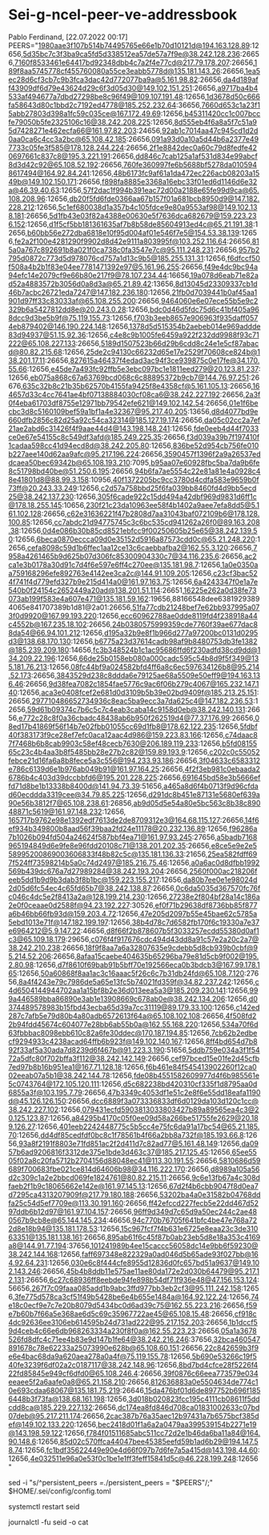 # Sei-g-ncel-peer-ve-addressbook





Pablo Ferdinand, [22.07.2022 00:17]
PEERS="1980aae3f107b514b74495765e66e1b70d10121d@194.163.128.89:12656,5d35bc7c3f3ba9ca5fd5d338512ea57de57a7f9e@38.242.128.236:26656,7160f8533461e64417bd92348dbb4c7a2f4e77cd@217.79.178.207:26656,189f8aa5745778cf455760080a55ce3eabb5778d@135.181.143.26:26656,1ea5ec28d6cf3cb7c9b3fca3dac42d772077ba9a@5.161.98.82:26656,da4d189aff43909df6d79e43624d29c6f3d05d30@149.102.151.251:26656,a9717ba4b4533af494677a7dbd27298be8c96f49@109.107.191.48:12656,1d3678d50c666fa58643d80c1bbd2c7192ed4778@185.252.232.64:36656,7660d653c1a23f15abb27803d398a1fc59c035ce@167.172.49.69:12656,b45311420cc1c007bccfe79050b5fe2325106c16@38.242.208.225:12656,8d555eb4f6a8a5f7c51a95d7428271e462ecfa66@161.97.82.203:24656,92ab1c7014aa47c945cd1d2d0aa0ca6c4cc3a2bc@65.108.42.185:26656,091a93d0a10a5d44b6a2377e497733c05fe3f585@178.128.244.224:26656,2f1e8842dec0a60c79d8fedfe420697661c837c8@195.3.221.191:26656,dd846c7cab125a1af531d834e99abcf8d3d42c92@65.108.52.192:26656,760fe360997fe6b5688bf5278da0105948617494@164.92.84.241:12656,48b6173fc9af61a1da472ec226acb08203a1549b@149.102.150.171:26656,f898fa8885e3368a16ebc33f01ed6d1146d6e32a@46.39.40.63:12656,57f2dac1f994b391eac72d00a2188e65fe99d9ca@65.108.208.96:12656,db20f5fd6fde0366aa67b157f01a681bcb8950d9@147.182.228.212:12656,5c1ef680038d1a357b4c105fdce9e80a9553af98@149.102.138.181:26656,5d1fb43e03f82a4388e00630e5f7636dca682679@159.223.236.152:12656,d1f5cf5bb181361635af7b8b58de85604913ed4c@65.21.191.38:12656,b60bb56e272dba6818e10f95d004af01e546f7e5@154.53.38.139:12656,fe2a2f100e4281290f9902d8d42e9111a803995f@103.252.116.64:26656,815a0a767c892691b8a021f0ca738c0fa3547e7c@95.111.248.231:26656,957b2795d0872c773d5d978076cd757a1d13c9b5@185.255.131.31:12656,f6dfccf50f508a4b2b1f83e04ee7781471392e97@5.161.96.255:26656,f49e4dc9bc94a94efc14e2079cf9e66b80e217f9@78.107.234.44:16656,19a078d6eab71e82ad52a4883572b3056d0a8d3a@65.21.89.42:13656,8d13045d23309337cb1d46b7acbc26721eda7247@147.182.236.180:12656,21fb0d7039441b0af45aa1901d97ff33c83033af@65.108.255.200:26656,9464060e6e07ece55b5e9c2329b6a5427812dd8e@20.243.0.28:12656,bdc0d46d5fdc75d6c41bf405a968dcc9d3be5b9f@75.119.155.73:12656,f703b3eeb8657e906963f935daff0574eb879402@146.190.224.148:12656,1378d5d515354b2aebeb014e969addde83d94937@51.15.92.36:12656,c4e8c9b1005fe6459a922f232dd9988f93c71222@65.108.227.133:26656,5189d1507523b66d29b6cdd8c24e1e5cf87abacd@80.82.215.68:12656,25de2c94130c66232d65e17e2529f70608ce824b@138.201.17.11:26656,827615a46437f4edad3ac94f3ce939875c0e17fe@34.170.55.66:12656,e45de7a493fc92ffb5e3ebc097bc1e1811eed279@20.123.81.237:12656,eb075a868c67a63769bcd068c6c88895372b9cb7@144.76.97.251:26676,635c32b8c21b35b62570b4155fa9425f8e4358cf@5.161.105.13:26656,164657d33c4cc7641ae4bf07138884030cf08ca6@38.242.227.192:26656,2a3f0f4eba61703df8755e12971bb79542efe621@149.102.142.54:26656,01e1f6becbc3d8c5160109bef59a1bf1a4e32367@95.217.40.205:13656,d8d4077bd9e660dfb2856c82d25a92c54ca32314@185.127.19.174:26656,da05c02cc2a7ef21ae2abd6c31426f4f9aae44d4@143.198.148.241:12656,fde0eeb4d44f7033ce0e67e54155c8c549df3afd@185.249.225.35:26656,f3d039a39b7f197410f1cadaa598cc41d94ecd8d@38.242.205.80:12656,836be52d954cb756fe010b227aee140d62aa9afc@95.217.196.224:26656,3590457f1396f2a9a26537eddcaea50bec69342b@65.108.193.210:7095,b95aa07e60928fbc5ba7da9b6fe8c51798bd40be@51.250.6.195:26656,94b6fa7ae5554c22e81a81e4a0928c48e41801d8@88.99.3.158:10956,40f1372205bc9cc3780d4cdfa583e9659b0f73ff@20.243.33.249:12656,c2d57a758bbd25f6fa039bb8460fd4d9bb5ecd25@38.242.137.230:12656,305f6cade922c15dd494a42dbf969d9831d6ff1c@178.18.255.145:10656,230f21c23da10963ee58f4b1402a9aee7efa8dd5@5.161.102.128:26656,c62e31636221f47b2808d7aa31043baf072109b6@178.128.100.85:12656,cc7abdc21d94775745c3c6bc535cd941262a26f0@89.163.208.38:12656,0d4e086b30b85cd8521ebfcc9f00250605b25e65@38.242.139.50:12656,6beca0870eccca09d0e35152d5916a87573cdd0c@65.21.248.220:12656,cefa8098c59d1b6ffec1aa12ce13c6caebbafba2@162.55.3.120:26656,7958a4261465b9d625b07d306fc85300904330c7@34.116.235.6:26656,ac2ca1e3b0178a30d91c7d4f6e597e6ff4c270ee@135.181.98.7:12656,1a0e0350aa759168296efe892763e4142ee3ca2c@144.91.109.205:12656,c23cf3bac524f741f4d779efd327b9e215d414a0@161.97.163.75:12656,6a4243347f0e1a7e540b0f24154c2652449a20ad@138.201.51.114:26651,16225e262a0d38fe73073ab199f583e4a607e471@135.181.59.162:19656,88166548dee63819293894065e841707389b1d81@2a01:26656,51fa77cdb21248bef7e62bb937995a073f0d9920@167.99.193.220:12656,ecc60962788ae0dde8119fd4f238918a44c4552b@167.235.18.102:26656,24b0380575999359cde7760f39ae677dac88da54@66.94.101.212:12656,d195a32b9e8f1b966d277a97200bc0131d0295d3@138.68.170.130:12656,b6775a23d37614cadb98af9b8480753db3fe1382@185.239.209.180:14656,fc3b348524b1c1ac95686ffd6f230adfd38cd9dd@134.209.22.196:12656,66de25b0158eb080a000cadc595c54b8d9f5f349@135.181.76.213:12656,08fc44bf9a024582bfd4ff6a8c6ec597634126b8@95.214.52.173:26656,3843529d238c8ddda6e79125ae68a5509e50eff9@194.163.136.46:26656,9d38fea7082c1854fae5776c9ac6f06b279c4067@165.232.147.140:12656,aca3e0408fcef2e681d0d3109b5b39e02bd9409f@185.213.25.151:26656,297710486652734936c8eac5ba9ecc3a7da625c4@147.182.236.53:12656,59d61b09374c7b6c5c7c4eab3caba14c9158d0eb@38.242.140.131:26656,e772c28c8f0a36cbadc48438ab6b950f262519d4@77.37.176.99:26656,08ed17b41869f56f14b7e02fbb01055cc69d1fb8@178.62.122.235:12656,5fdbf40f383173f9ce28ef7efc0aca12aac4d986@159.223.83.166:12656,c74daac87f7468b6b8cab9903c58ef48cecb7630@206.189.119.233:12656,b5fd0815565c23c4b4aa3b8f5485bb28e27b2c82@159.89.193.9:12656,c202c0c55052febce21d16fa6a8b8fece5a3c556@194.233.93.186:26656,3f04633c6583312e786c6139d6e1b976ab049b91@161.97.164.25:26656,4f2f3eb981c0ebaada26786b4c403d39dccbbfd6@195.201.228.225:26656,691645bd58e3b5666effd71d8be1b13338b8400d@141.94.73.39:51656,a465a8d6f4b0713f9d96cfdad60ecddda3319cee@34.79.85.225:12656,d291dc8b451e87131e5680ef639a90e56b3812f7@65.108.238.61:26856,ab9d05d5e54a80e5bc563c8b38c89048871c5619@161.97.148.232:12656,
165717b9762e98e1392edf7613de2de8709312e3@164.68.115.127:26656,14f6ef934b349800b8aad56f39baa2fd24e11178@20.232.136.89:12656,f96286a7b1026b094fd504a24624f587bbf4ea71@161.97.93.245:27656,a5badb7168965194849d6e9fe8e96fdd20108c71@138.201.202.35:26656,e8ce5e9e2e558995200869003606833f48b82c5c@135.181.136.33:21656,25ea582fdff697f524ff73598214b5a0c74d2497@185.216.75.46:12656,a0a6ac0d8dfbb1992569b439dc676a7d27989284@38.242.193.204:26656,2560f000ac218206feeb5dd1b9d9b3dab3f8b1bc@159.223.155.217:12656,da80b7ee0e1e98024d2d05d6fc54ec4c65fd65b7@38.242.138.87:26656,0c6da5035d367570fc76fc046c4dc5e2f8413a2a@128.199.214.230:12656,27238e2f804bf28a14c186a2e0f0ceaae0d2588f@94.23.192.227:30526,ef0f71b29638df8736bb85f877a6b46bb66fb93d@159.203.4.72:12656,47e205d2097b55e45bae62c5785a5ebd1013e71f@147.182.199.197:12656,38b4d78c7d6582fb170f6c19330a7e37e6964212@5.9.147.22:46656,d8f66f2b878607b5f3033257ecdd55380d0af1c3@65.109.18.179:29656,c076f4f917676cdc494d43dd8a91c57e2a20c2a7@38.242.210.238:26656,18f9f8aa7a6a32807635e9cdebb5d8cb939b0cbf@95.214.52.206:26656,8afaa15caebe404635b65296ba79e81d5cb9f002@195.2.80.98:12656,d7f8610f69bab91b5bff70e192566eca0b3bdcb3@167.99.178.165:12656,50a60868f8aa1ac3c16aaac5f26c6c7b31db24fd@65.108.7.120:27656,8a4f4243e79c7986de5a65e13fc5b74021fd359f@34.82.237.242:12656,c4d6504144944702aa1a15bf8b2e36d013eea5a3@185.209.230.141:12656,999a446589bba86890e3ab1e13908669c678ab0e@38.242.134.206:12656,d0374489578983b15fbd43ecba65d39a7cc31119@89.179.33.100:12656,c142ed287c7afb5e79d80b4a80adb6572613f64a@65.108.102.108:26656,4f508fd22b94fdd45674c604077e28bb6ab55b0a@162.55.168.220:12656,534a70f6d63fbbbac8098ebb610c82a6fe30ddec@170.187.194.85:12656,7cb62b2edbecf9294933c4238acad64ffb6b923f@149.102.140.167:12656,8ff4bd654d7b892f33af5a30ada7d8239d6f467b@91.223.3.190:51656,5ddb759e034a3f1f5472a5dfc80f702bffa3f112@38.242.142.149:26656,cef97bced15e01fe2d45cfb7ed97b8b16b951ea1@167.71.128.18:12656,f6b461e84f545413902260f12ca002eeab07a5b1@38.242.144.78:12656,fde08b4551582609977d4f6b985561e5c0743764@172.105.120.111:12656,d5c682238bd420310cf335f1d8795aa0d6855a3f@103.195.7.79:26656,47b3349c4053df1e51c2e8f6e55dd18eafa1190d@45.126.126.150:26656,dcc6889f3a073336833df6d0129da103d120c1cc@38.242.227.102:12656,079431ecfd5903813033803427b89a89565ea4c3@20.125.123.87:12656,a84295b4170c05f0ee09d58a266be51755fe2629@20.189.126.27:12656,401eeb2242448775c5b5cc4e75fc6da91a17bc54@65.21.185.70:12656,dd4df85cedfdf0bc8c1f78561b4f66a2bb8a732f@185.193.66.8:12656,93a8f2191f8803e71fd851ac2f2d411d7c82ad77@5.161.48.149:12656,da0957b6ad9206816f3312de375e1bde3d463c37@185.217.125.45:12656,65ee5505f02a8c20fa5712b2704156d88048ec41@113.30.191.55:26656,5810686d59689f700683fbe021ce814d64606b98@34.116.222.170:26656,d8989a105a56d2c309c1a2e2bbcd069fe1824761@80.82.215.11:26656,9c6e13fb67a4c308dfaeb2f1b9c18065662e142e@161.97.145.13:12656,67d2f4b6cbb9047f8d0ea7d7295ca4313207909f@217.79.180.188:26656,53202ba4a0e31582b04768ddfa25c54d5ef7709e@113.30.191.160:26656,ff42efccd227fecb5e22dd467d5297ddb6b12d97@161.97.104.157:26656,96ff9d349d7c65d9a50ec244c2ae480567b9cb8e@65.144.145.234:46656,94c770b76705f641bfc4be47e768a722d8e18b94@135.181.178.53:12656,15c967fcf7f4b631e6725e8eaa23c3de31063351@135.181.138.161:26656,895ab61f6c45f87b0ab23eb5d8e18a353c4169a8@144.91.77.194:37656,101241989b4ee15caccc56058dc14e9bb6f59230@38.242.144.168:12656,faff697348e822329a0ad046d5b65ade93f027bb@164.92.64.231:12656,030e6c8f444cfe8955d12836d0fc657bd51a9637@149.102.143.246:26656,45b4b8ddb11e575ae11ae80da172e2d030b64479@95.217.12.131:26656,6c27c68936ff8eebde94fe898b54df71f936e48@47.156.153.124:56656,267f7c09faaa085add1b9abc3ffd977bb3eb2cf3@95.111.242.158:12656,3fe775d578ca3cf51f49b5428be6e4b655e1484a@164.92.122.24:12656,74e18c0ecf9e7c7e20b8079d5434bc0d6ad39c75@162.55.223.216:26656,f59e7b60b7f66a5e368ae6d5c69c35967722ae45@65.108.15.48:26656,cf918c4dc92636ee3106eb614595b24d731ad222@95.217.152.203:26656,1b1dccf59d4ceb4c66e6db968263334a230f8f0a@162.55.223.23:26656,05a1a3678526fd8dfc4c71ee4b83e9d147b1fe64@38.242.216.246:37656,32bca460547891678c78e62233a25073990e628b@65.108.60.151:26656,22c842659b3f9e6e4bac68da9a620aea278a0a4f@75.119.155.78:12656,5b690e53266c19f540fe3239f6df02a2c0187117@38.242.148.96:12656,8bd7bd4cfce28f5226f422fd85845e949cf6dfd0@65.108.246.4:26656,39f0876c66eea773579e034eeaee5f2a6aafe0a8@65.21.158.210:26656,812636883a0e5504634de774c10e693cdaa68067@135.181.75.219:26646,15da476bf01d6de897752b696f1856448b3f73fa@138.68.161.198:12656,3d018b020823fcc195c4111cb08611f5ddcdd8ca@185.229.227.132:26656,dc174ea8fd846d708ca01831002633c07bd07deb@95.217.211.174:26656,2cac387b76a35aec12b97431a7b6575bcf385def@149.102.133.220:12656,bec2418d01f1a6a2a0479aa399539154b2271e19@143.198.59.122:12656,f784f01511685abc511cc72d2e1b46da6ba11a84@164.90.148.6:12656,85d02c570ffca44047bee45385eefd59b1ad6b29@194.147.58.74:12656,fc1bdf35622449e90e4d66f097b7d6fe7a5a415d@143.198.44.60:12656,4e032511e96a0e53f0c1be1e1ff3feff15841d5c@46.228.199.248:12656"





sed -i "s/^persistent_peers *=.*/persistent_peers = \"$PEERS\"/;" $HOME/.sei/config/config.toml



systemctl restart seid


journalctl -fu seid -o cat
